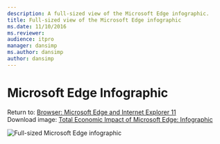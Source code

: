 ```yaml
---
description: A full-sized view of the Microsoft Edge infographic.
title: Full-sized view of the Microsoft Edge infographic
ms.date: 11/10/2016
ms.reviewer:
audience: itpro
manager: dansimp
ms.author: dansimp
author: dansimp
---
```


# Microsoft Edge Infographic

Return to: [Browser: Microsoft Edge and Internet Explorer 11](enterprise-guidance-using-microsoft-edge-and-ie11.md)<br>
Download image: [Total Economic Impact of Microsoft Edge: Infographic](https://www.microsoft.com/download/details.aspx?id=53892)

![Full-sized Microsoft Edge infographic](images/img-microsoft-edge-infographic-lg.png)

